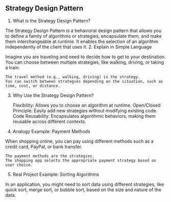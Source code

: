 ## Strategy Design Pattern

1. What is the Strategy Design Pattern?

The Strategy Design Pattern is a behavioral design pattern that allows you to define a family of algorithms or strategies, encapsulate them, and make them interchangeable at runtime. It enables the selection of an algorithm independently of the client that uses it.
2. Explain in Simple Language

Imagine you are traveling and need to decide how to get to your destination. You can choose between multiple strategies, like walking, driving, or taking a train.

    The travel method (e.g., walking, driving) is the strategy.
    You can switch between strategies depending on the situation, such as time, cost, or distance.

3. Why Use the Strategy Design Pattern?

    Flexibility: Allows you to choose an algorithm at runtime.
    Open/Closed Principle: Easily add new strategies without modifying existing code.
    Code Reusability: Encapsulates algorithmic behaviors, making them reusable across different contexts.

4. Analogy Example: Payment Methods

When shopping online, you can pay using different methods such as a credit card, PayPal, or bank transfer.

    The payment methods are the strategies.
    The shopping app selects the appropriate payment strategy based on user choice.

5. Real Project Example: Sorting Algorithms

In an application, you might need to sort data using different strategies, like quick sort, merge sort, or bubble sort, based on the size and nature of the data.